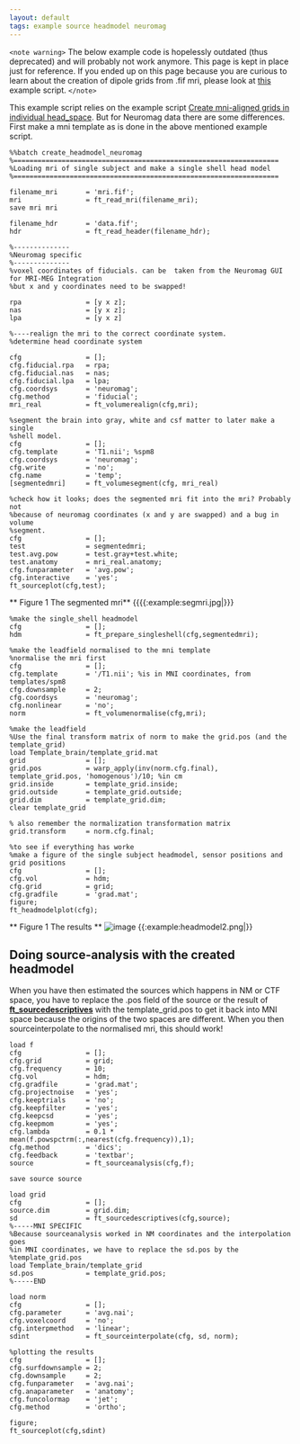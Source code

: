 ```yaml
---
layout: default
tags: example source headmodel neuromag
---
```



`<note warning>`
The below example code is hopelessly outdated (thus deprecated) and will probably not work anymore. This page is kept in place just for reference. If you ended up on this page because you are curious to learn about the creation of dipole grids from .fif mri, please look at [this](/example/create_single-subject_grids_in_individual_head_space_that_are_all_aligned_in_mni_space) example script.
`</note>`



This example script relies on the example script [Create mni-aligned grids in individual head_space](/example/create_single-subject_grids_in_individual_head_space_that_are_all_aligned_in_mni_space). But for Neuromag data there are some differences. First make a mni template as is done in the above mentioned example script.

	
	%%batch create_headmodel_neuromag
	%==================================================================
	%Loading mri of single subject and make a single shell head model
	%==================================================================
	
	filename_mri       = 'mri.fif';
	mri                = ft_read_mri(filename_mri);
	save mri mri
	
	filename_hdr       = 'data.fif';
	hdr                = ft_read_header(filename_hdr);
	
	%--------------
	%Neuromag specific
	%--------------
	%voxel coordinates of fiducials. can be  taken from the Neuromag GUI for MRI-MEG Integration
	%but x and y coordinates need to be swapped!
	
	rpa                = [y x z];
	nas                = [y x z];
	lpa                = [y x z]
	
	%----realign the mri to the correct coordinate system.
	%determine head coordinate system
	
	cfg                = [];
	cfg.fiducial.rpa   = rpa;
	cfg.fiducial.nas   = nas;
	cfg.fiducial.lpa   = lpa;
	cfg.coordsys       = 'neuromag';
	cfg.method         = 'fiducial';
	mri_real           = ft_volumerealign(cfg,mri);
	
	%segment the brain into gray, white and csf matter to later make a single
	%shell model.
	cfg                = [];
	cfg.template       = 'T1.nii'; %spm8
	cfg.coordsys       = 'neuromag';
	cfg.write          = 'no';
	cfg.name           = 'temp';
	[segmentedmri]     = ft_volumesegment(cfg, mri_real)
	
	%check how it looks; does the segmented mri fit into the mri? Probably not
	%because of neuromag coordinates (x and y are swapped) and a bug in volume
	%segment.
	cfg                = [];
	test               = segmentedmri;
	test.avg.pow       = test.gray+test.white;
	test.anatomy       = mri_real.anatomy;
	cfg.funparameter   = 'avg.pow';
	cfg.interactive    = 'yes';
	ft_sourceplot(cfg,test);


** Figure 1 The segmented mri**
{{{{:example:segmri.jpg|}}}

	
	%make the single_shell headmodel
	cfg                = [];
	hdm                = ft_prepare_singleshell(cfg,segmentedmri);
	
	%make the leadfield normalised to the mni template
	%normalise the mri first
	cfg                = [];
	cfg.template       = '/T1.nii'; %is in MNI coordinates, from templates/spm8
	cfg.downsample     = 2;
	cfg.coordsys       = 'neuromag';
	cfg.nonlinear      = 'no';
	norm               = ft_volumenormalise(cfg,mri); 
	
	%make the leadfield
	%Use the final transform matrix of norm to make the grid.pos (and the template_grid)
	load Template_brain/template_grid.mat
	grid               = [];
	grid.pos           = warp_apply(inv(norm.cfg.final), template_grid.pos, 'homogenous')/10; %in cm
	grid.inside        = template_grid.inside;
	grid.outside       = template_grid.outside;
	grid.dim           = template_grid.dim;
	clear template_grid
	
	% also remember the normalization transformation matrix
	grid.transform     = norm.cfg.final;
	
	%to see if everything has worke
	%make a figure of the single subject headmodel, sensor positions and grid positions
	cfg                = [];
	cfg.vol            = hdm;
	cfg.grid           = grid;
	cfg.gradfile       = 'grad.mat';
	figure;
	ft_headmodelplot(cfg);


** Figure 1 The results **
![image](/media/example/headmodels/headmodel.png)
{{:example:headmodel2.png|}}



## Doing source-analysis with the created headmodel

When you have then estimated the sources which happens in NM or CTF space, you have to replace the .pos field of the source or the result of **[ft_sourcedescriptives](/reference/ft_sourcedescriptives)** with the template_grid.pos to get it back into MNI space because the origins of the two spaces are different. When you then sourceinterpolate to the normalised mri, this should work! 

	
	load f
	cfg                = [];
	cfg.grid           = grid;
	cfg.frequency      = 10;
	cfg.vol            = hdm;
	cfg.gradfile       = 'grad.mat';
	cfg.projectnoise   = 'yes';
	cfg.keeptrials     = 'no';
	cfg.keepfilter     = 'yes';
	cfg.keepcsd        = 'yes';
	cfg.keepmom        = 'yes';
	cfg.lambda         = 0.1 * mean(f.powspctrm(:,nearest(cfg.frequency)),1);
	cfg.method         = 'dics';
	cfg.feedback       = 'textbar';
	source             = ft_sourceanalysis(cfg,f);
	
	save source source
	
	load grid
	cfg                = [];
	source.dim         = grid.dim;
	sd                 = ft_sourcedescriptives(cfg,source);
	%-----MNI SPECIFIC
	%Because sourceanalysis worked in NM coordinates and the interpolation goes
	%in MNI coordinates, we have to replace the sd.pos by the
	%template_grid.pos
	load Template_brain/template_grid
	sd.pos             = template_grid.pos;
	%-----END
	
	load norm
	cfg                = [];
	cfg.parameter      = 'avg.nai';
	cfg.voxelcoord     = 'no';
	cfg.interpmethod   = 'linear';
	sdint              = ft_sourceinterpolate(cfg, sd, norm);
	
	%plotting the results
	cfg                = [];
	cfg.surfdownsample = 2;
	cfg.downsample     = 2;
	cfg.funparameter   = 'avg.nai';
	cfg.anaparameter   = 'anatomy';
	cfg.funcolormap    = 'jet';
	cfg.method         = 'ortho';
	
	figure;
	ft_sourceplot(cfg,sdint)




